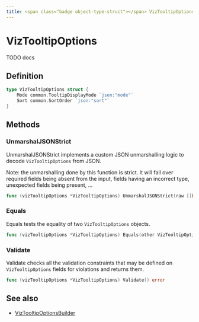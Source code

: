 ```yaml
---
title: <span class="badge object-type-struct"></span> VizTooltipOptions
---
```

# <span class="badge object-type-struct"></span> VizTooltipOptions

TODO docs

## Definition

```go
type VizTooltipOptions struct {
    Mode common.TooltipDisplayMode `json:"mode"`
    Sort common.SortOrder `json:"sort"`
}
```
## Methods

### <span class="badge object-method"></span> UnmarshalJSONStrict

UnmarshalJSONStrict implements a custom JSON unmarshalling logic to decode `VizTooltipOptions` from JSON.

Note: the unmarshalling done by this function is strict. It will fail over required fields being absent from the input, fields having an incorrect type, unexpected fields being present, …

```go
func (vizTooltipOptions *VizTooltipOptions) UnmarshalJSONStrict(raw []byte) error
```

### <span class="badge object-method"></span> Equals

Equals tests the equality of two `VizTooltipOptions` objects.

```go
func (vizTooltipOptions *VizTooltipOptions) Equals(other VizTooltipOptions) bool
```

### <span class="badge object-method"></span> Validate

Validate checks all the validation constraints that may be defined on `VizTooltipOptions` fields for violations and returns them.

```go
func (vizTooltipOptions *VizTooltipOptions) Validate() error
```

## See also

 * <span class="badge builder"></span> [VizTooltipOptionsBuilder](./builder-VizTooltipOptionsBuilder.md)
